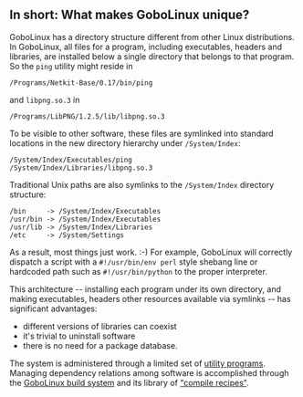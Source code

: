 In short: What makes GoboLinux unique?
--------------------------------------

GoboLinux has a directory structure different from other Linux
distributions. In GoboLinux, all files for a program, including
executables, headers and libraries, are installed below a single
directory that belongs to that program. So the `ping`
utility might reside in

      
    /Programs/Netkit-Base/0.17/bin/ping  

and `libpng.so.3` in

    /Programs/LibPNG/1.2.5/lib/libpng.so.3  

To be visible to other software, these files are symlinked into standard
locations in the new directory hierarchy under `/System/Index`:

      
    /System/Index/Executables/ping  
    /System/Index/Libraries/libpng.so.3  

Traditional Unix paths are also symlinks to the `/System/Index`
directory structure:
      
    /bin     -> /System/Index/Executables  
    /usr/bin -> /System/Index/Executables  
    /usr/lib -> /System/Index/Libraries  
    /etc     -> /System/Settings

As a result, most things just work. :-)  For example,
GoboLinux will correctly dispatch a script with a
`#!/usr/bin/env perl` style shebang line or hardcoded path
such as `#!/usr/bin/python` to the proper interpreter.

This architecture -- installing each program under its own directory,
and making executables, headers other resources available via symlinks
-- has significant advantages:

-   different versions of libraries can coexist
-   it's trivial to uninstall software
-   there is no need for a package database.

The system is administered through a limited set of
[utility programs](GoboLinux-Command-Reference).
Managing dependency relations among software is accomplished
through the [GoboLinux build system](Compiling-from-source)
and its library of ["compile recipes"](Recipe).

